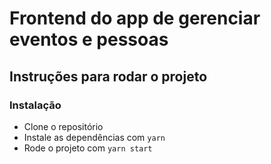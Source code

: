 # Frontend do app de gerenciar eventos e pessoas

## Instruções para rodar o projeto

### Instalação

- Clone o repositório
- Instale as dependências com `yarn`
- Rode o projeto com `yarn start`
